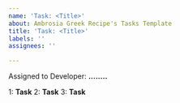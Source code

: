```yaml
---
name: 'Task: <Title>'
about: Ambrosia Greek Recipe's Tasks Template
title: 'Task: <Title>'
labels: ''
assignees: ''

---
```


Assigned to Developer: **........**

1: **Task**
2: **Task**
3: **Task**
